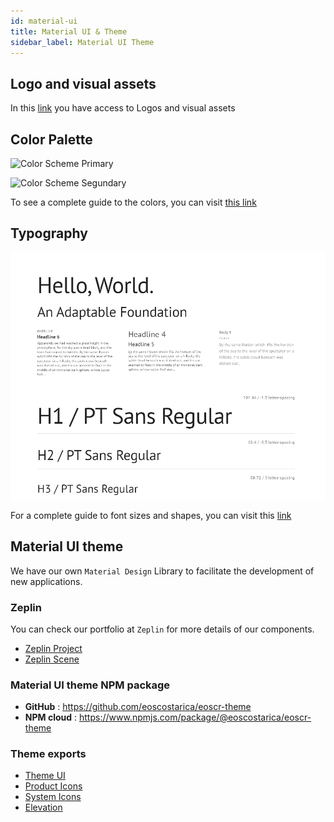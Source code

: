 ```yaml
---
id: material-ui
title: Material UI & Theme
sidebar_label: Material UI Theme
---
```


## Logo and visual assets

In this [link](https://github.com/eoscostarica/design-assets) you have access to Logos and visual assets

## Color Palette

![Color Scheme Primary](https://raw.githubusercontent.com/eoscostarica/guide.eoscostarica.io/master/static/img/OSS_screnshots/EOSCR_Color_Scheme_Primary.PNG)

![Color Scheme Segundary](https://raw.githubusercontent.com/eoscostarica/guide.eoscostarica.io/master/static/img/OSS_screnshots/EOSCR_Color_Scheme_Secondary.PNG)

To see a complete guide to the colors, you can visit [this link](https://github.com/eoscostarica/eoscr-mui-library/blob/master/exports/Color_Scheme.pdf)

## Typography

![Preview tipografia](https://raw.githubusercontent.com/eoscostarica/guias.eoscostarica.io/master/static/img/OSS_screnshots/preview_typography_scale.PNG)

For a complete guide to font sizes and shapes, you can visit this [link](https://github.com/eoscostarica/eoscr-mui-library/blob/master/exports/Typography_Scale.pdf)

## Material UI theme

We have our own `Material Design` Library to facilitate the development of new applications.

### Zeplin

You can check our portfolio at `Zeplin` for more details of our components.

- [Zeplin Project](https://zpl.io/brZKD4L)
- [Zeplin Scene](https://scene.zeplin.io/project/5ea8f7f46cfde425751bc5ec)

### Material UI theme NPM package

- **GitHub** : https://github.com/eoscostarica/eoscr-theme
- **NPM cloud** : https://www.npmjs.com/package/@eoscostarica/eoscr-theme

### Theme exports
- [Theme UI](https://github.com/eoscostarica/eoscr-mui-library/blob/master/exports/Theme_UI.pdf)
- [Product Icons](https://github.com/eoscostarica/eoscr-mui-library/blob/master/exports/System_Icons.pdf)
- [System Icons](https://github.com/eoscostarica/eoscr-mui-library/blob/master/exports/Color_Scheme.pdf)
- [Elevation](https://github.com/eoscostarica/eoscr-mui-library/blob/master/exports/Elevation.pdf)
